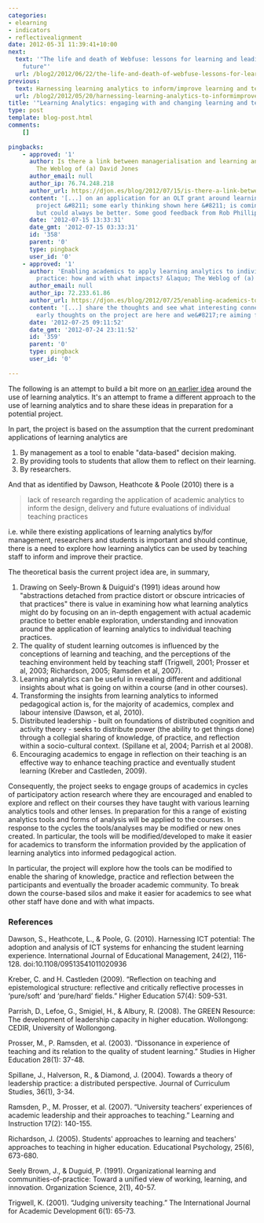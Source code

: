 ```yaml
---
categories:
- elearning
- indicators
- reflectivealignment
date: 2012-05-31 11:39:41+10:00
next:
  text: '"The life and death of Webfuse: lessons for learning and leading into the
    future"'
  url: /blog2/2012/06/22/the-life-and-death-of-webfuse-lessons-for-learning-and-leading-into-the-future/
previous:
  text: Harnessing learning analytics to inform/improve learning and teaching
  url: /blog2/2012/05/20/harnessing-learning-analytics-to-informimprove-learning-and-teaching/
title: '"Learning Analytics: engaging with and changing learning and teaching"'
type: post
template: blog-post.html
comments:
    []
    
pingbacks:
    - approved: '1'
      author: Is there a link between managerialisation and learning analytics? &laquo;
        The Weblog of (a) David Jones
      author_email: null
      author_ip: 76.74.248.218
      author_url: https://djon.es/blog/2012/07/15/is-there-a-link-between-managerialisation-and-learning-analytics/
      content: '[...] on an application for an OLT grant around learning analytics. The
        project &#8211; some early thinking shown here &#8211; is coming together nicely,
        but could always be better. Some good feedback from Rob Phillips [...]'
      date: '2012-07-15 13:33:31'
      date_gmt: '2012-07-15 03:33:31'
      id: '358'
      parent: '0'
      type: pingback
      user_id: '0'
    - approved: '1'
      author: 'Enabling academics to apply learning analytics to individual pedagogical
        practice: how and with what impacts? &laquo; The Weblog of (a) David Jones'
      author_email: null
      author_ip: 72.233.61.86
      author_url: https://djon.es/blog/2012/07/25/enabling-academics-to-apply-learning-analytics-to-individual-pedagogical-practice-how-and-with-what-impacts/
      content: '[...] share the thoughts and see what interesting connections arise. Some
        early thoughts on the project are here and we&#8217;re aiming for OLT [...]'
      date: '2012-07-25 09:11:52'
      date_gmt: '2012-07-24 23:11:52'
      id: '359'
      parent: '0'
      type: pingback
      user_id: '0'
    
---
```

The following is an attempt to build a bit more on [an earlier idea](/blog2/2012/05/20/harnessing-learning-analytics-to-informimprove-learning-and-teaching/) around the use of learning analytics. It's an attempt to frame a different approach to the use of learning analytics and to share these ideas in preparation for a potential project.

In part, the project is based on the assumption that the current predominant applications of learning analytics are

1. By management as a tool to enable "data-based" decision making.
2. By providing tools to students that allow them to reflect on their learning.
3. By researchers.

And that as identified by Dawson, Heathcote & Poole (2010) there is a

> lack of research regarding the application of academic analytics to inform the design, delivery and future evaluations of individual teaching practices

i.e. while there existing applications of learning analytics by/for management, researchers and students is important and should continue, there is a need to explore how learning analytics can be used by teaching staff to inform and improve their practice.

The theoretical basis the current project idea are, in summary,

1. Drawing on Seely-Brown & Duiguid's (1991) ideas around how "abstractions detached from practice distort or obscure intricacies of that practices" there is value in examining how what learning analytics might do by focusing on an in-depth engagement with actual academic practice to better enable exploration, understanding and innovation around the application of learning analytics to individual teaching practices.
2. The quality of student learning outcomes is influenced by the conceptions of learning and teaching, and the perceptions of the teaching environment held by teaching staff (Trigwell, 2001; Prosser et al, 2003; Richardson, 2005; Ramsden et al, 2007).
3. Learning analytics can be useful in revealing different and additional insights about what is going on within a course (and in other courses).
4. Transforming the insights from learning analytics to informed pedagogical action is, for the majority of academics, complex and labour intensive (Dawson, et al, 2010).
5. Distributed leadership - built on foundations of distributed cognition and activity theory - seeks to distribute power (the ability to get things done) through a collegial sharing of knowledge, of practice, and reflection within a socio-cultural context. (Spillane et al, 2004; Parrish et al 2008).
6. Encouraging academics to engage in reflection on their teaching is an effective way to enhance teaching practice and eventually student learning (Kreber and Castleden, 2009).

Consequently, the project seeks to engage groups of academics in cycles of participatory action research where they are encouraged and enabled to explore and reflect on their courses they have taught with various learning analytics tools and other lenses. In preparation for this a range of existing analytics tools and forms of analysis will be applied to the courses. In response to the cycles the tools/analyses may be modified or new ones created. In particular, the tools will be modified/developed to make it easier for academics to transform the information provided by the application of learning analytics into informed pedagogical action.

In particular, the project will explore how the tools can be modified to enable the sharing of knowledge, practice and reflection between the participants and eventually the broader academic community. To break down the course-based silos and make it easier for academics to see what other staff have done and with what impacts.

### References

Dawson, S., Heathcote, L., & Poole, G. (2010). Harnessing ICT potential: The adoption and analysis of ICT systems for enhancing the student learning experience. International Journal of Educational Management, 24(2), 116-128. doi:10.1108/09513541011020936

Kreber, C. and H. Castleden (2009). “Reflection on teaching and epistemological structure: reflective and critically reflective processes in ‘pure/soft’ and ‘pure/hard’ fields.” Higher Education 57(4): 509-531.

Parrish, D., Lefoe, G., Smigiel, H., & Albury, R. (2008). The GREEN Resource: The development of leadership capacity in higher education. Wollongong: CEDIR, University of Wollongong.

Prosser, M., P. Ramsden, et al. (2003). “Dissonance in experience of teaching and its relation to the quality of student learning.” Studies in Higher Education 28(1): 37-48.

Spillane, J., Halverson, R., & Diamond, J. (2004). Towards a theory of leadership practice: a distributed perspective. Journal of Curriculum Studies, 36(1), 3-34.

Ramsden, P., M. Prosser, et al. (2007). “University teachers’ experiences of academic leadership and their approaches to teaching.” Learning and Instruction 17(2): 140-155.

Richardson, J. (2005). Students' approaches to learning and teachers' approaches to teaching in higher education. Educational Psychology, 25(6), 673-680.

Seely Brown, J., & Duguid, P. (1991). Organizational learning and communities-of-practice: Toward a unified view of working, learning, and innovation. Organization Science, 2(1), 40-57.

Trigwell, K. (2001). “Judging university teaching.” The International Journal for Academic Development 6(1): 65-73.